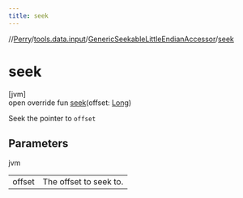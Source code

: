 ```yaml
---
title: seek
---
```

//[Perry](../../../index.html)/[tools.data.input](../index.html)/[GenericSeekableLittleEndianAccessor](index.html)/[seek](seek.html)



# seek



[jvm]\
open override fun [seek](seek.html)(offset: [Long](https://kotlinlang.org/api/latest/jvm/stdlib/kotlin/-long/index.html))



Seek the pointer to <code>offset</code>



## Parameters


jvm

| | |
|---|---|
| offset | The offset to seek to. |




